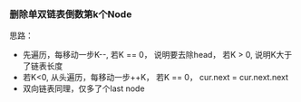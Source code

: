 ### 删除单双链表倒数第k个Node
思路：
- 先遍历，每移动一步K--, 若K == 0， 说明要去除head， 若K > 0, 说明K大于了链表长度
- 若K<0, 从头遍历，每移动一步++K， 若K == 0， cur.next = cur.next.next
- 双向链表同理，仅多了个last node

